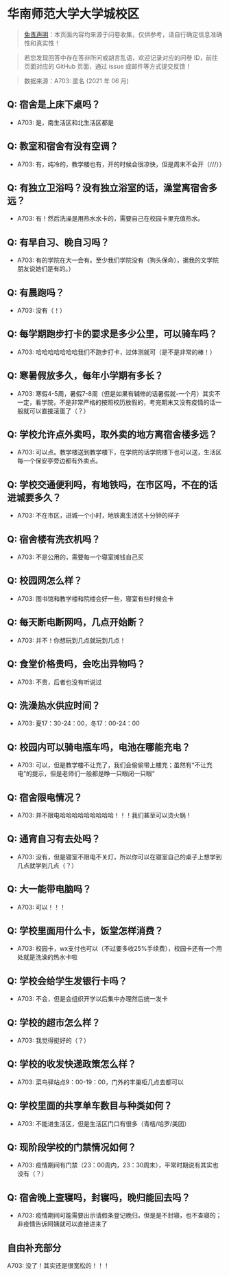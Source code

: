 # 华南师范大学大学城校区

> [免责声明](https://colleges.chat/#_3)：本页面内容均来源于问卷收集，仅供参考，请自行确定信息准确性和真实性！

> 若您发现回答中存在答非所问或胡言乱语，欢迎记录对应的问卷 ID，前往页面对应的 GitHub 页面，通过 issue 或邮件等方式提交反馈！

> 数据来源：A703: 匿名 (2021 年 06 月)

## Q: 宿舍是上床下桌吗？

- A703: 是，南生活区和北生活区都是

## Q: 教室和宿舍有没有空调？

- A703: 有，纯冷的，教学楼也有，开的时候会很凉快，但是周末不会开（///））

## Q: 有独立卫浴吗？没有独立浴室的话，澡堂离宿舍多远？

- A703: 有！然后洗澡是用热水水卡的，需要自己在校园卡里充值热水。

## Q: 有早自习、晚自习吗？

- A703: 有的学院在大一会有。至少我们学院没有（狗头保命），据我的文学院朋友说她们是有的。）

## Q: 有晨跑吗？

- A703: 没有（！）

## Q: 每学期跑步打卡的要求是多少公里，可以骑车吗？

- A703: 哈哈哈哈哈哈哈我们不跑步打卡，过体测就可（是不是非常的棒！）

## Q: 寒暑假放多久，每年小学期有多长？

- A703: 寒假4-5周，暑假7-8周（但是如果有辅修的话暑假就-一个月）其实不一定，看学院，不是非常严格的按照校历放假的，考完期末又没有疫情的话一般就可以直接滚蛋了（？）

## Q: 学校允许点外卖吗，取外卖的地方离宿舍楼多远？

- A703: 可以点。教学楼送到教学楼下，在学院的话学院楼下也可以送，生活区每一个保安亭旁边都有外卖点。

## Q: 学校交通便利吗，有地铁吗，在市区吗，不在的话进城要多久？

- A703: 不在市区，进城一个小时，地铁离生活区十分钟的样子

## Q: 宿舍楼有洗衣机吗？

- A703: 不是公用的，需要每一个寝室摊钱自己买

## Q: 校园网怎么样？

- A703: 图书馆和教学楼和院楼会好一些，寝室有些时候会卡

## Q: 每天断电断网吗，几点开始断？

- A703: 并不！你想玩到几点就玩到几点！

## Q: 食堂价格贵吗，会吃出异物吗？

- A703: 不贵，后者也没有听说过

## Q: 洗澡热水供应时间？

- A703: 夏17：30-24：00，冬17：00-24：00

## Q: 校园内可以骑电瓶车吗，电池在哪能充电？

- A703: 可以，但是教学楼不让充了，我们会偷偷带上楼充；虽然有“不让充电”的提示，但是老师们一般都是睁一只眼闭一只眼”

## Q: 宿舍限电情况？

- A703: 并不限电哈哈哈哈哈哈哈哈哈！！！我们甚至可以烫火锅！

## Q: 通宵自习有去处吗？

- A703: 没有，但是寝室不限电不关灯，所以你可以在寝室自己的桌子上想学到几点就学到几点（？）

## Q: 大一能带电脑吗？

- A703: 可以！！！

## Q: 学校里面用什么卡，饭堂怎样消费？

- A703: 校园卡，wx支付也可以（不过要多收25%手续费），校园卡还有一个用处就是洗澡的热水卡啦

## Q: 学校会给学生发银行卡吗？

- A703: 不会，但是会组织开学以后集中办理然后统一发卡

## Q: 学校的超市怎么样？

- A703: 我觉得挺好的（？）

## Q: 学校的收发快递政策怎么样？

- A703: 菜鸟驿站点9：00-19：00，门外的丰巢柜几点去都可以

## Q: 学校里面的共享单车数目与种类如何？

- A703: 不能进生活区，但是生活区门口有很多（青桔/哈罗/美团）

## Q: 现阶段学校的门禁情况如何？

- A703: 疫情期间有门禁（23：00周内，23：30周末），平常时期说有其实也没有（？）

## Q: 宿舍晚上查寝吗，封寝吗，晚归能回去吗？

- A703: 疫情期间可能需要出示请假条登记晚归，但是是不封寝，也不查寝的；非疫情告诉阿姨就可以直接进来了

## 自由补充部分

A703: 没了！其实还是很宽松的！！！
